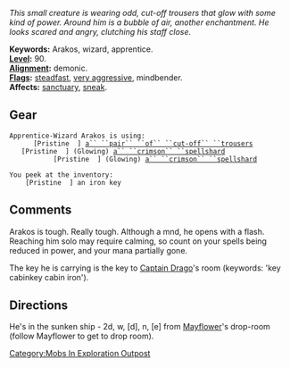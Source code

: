 *This small creature is wearing odd, cut-off trousers that glow with
some kind of power. Around him is a bubble of air, another enchantment.
He looks scared and angry, clutching his staff close.*

**Keywords:** Arakos, wizard, apprentice.  
**[Level](Level "wikilink"):** 90.  
**[Alignment](Alignment "wikilink"):** demonic.  
**[Flags](:Category:_Mob_Types "wikilink"):**
[steadfast](Sentinel_Mobs "wikilink"), [very
aggressive](Aggressive_Mobs "wikilink"), mindbender.  
**Affects:** [sanctuary](Sanctuary "wikilink"),
[sneak](Sneak "wikilink").  

## Gear

`Apprentice-Wizard Arakos is using:`  
<worn on legs>`      [Pristine  ] `[`a`` ``pair`` ``of`` ``cut-off`` ``trousers`](Pair_Of_Cutt-Off_Trousers "wikilink")  
<held in offhand>`   [Pristine  ] (Glowing) `[`a`` ``crimson`` ``spellshard`](Crimson_Spellshard "wikilink")  
<wielded>`           [Pristine  ] (Glowing) `[`a`` ``crimson`` ``spellshard`](Crimson_Spellshard "wikilink")

`You peek at the inventory:`  
`    [Pristine  ] an iron key`

## Comments

Arakos is tough. Really tough. Although a mnd, he opens with a flash.
Reaching him solo may require calming, so count on your spells being
reduced in power, and your mana partially gone.

The key he is carrying is the key to [Captain
Drago](Captain_Drago "wikilink")'s room (keywords: 'key cabinkey cabin
iron').

## Directions

He's in the sunken ship - 2d, w, \[d\], n, \[e\] from
[Mayflower](Mayflower "wikilink")'s drop-room (follow Mayflower to get
to drop room).

[Category:Mobs In Exploration
Outpost](Category:Mobs_In_Exploration_Outpost "wikilink")
